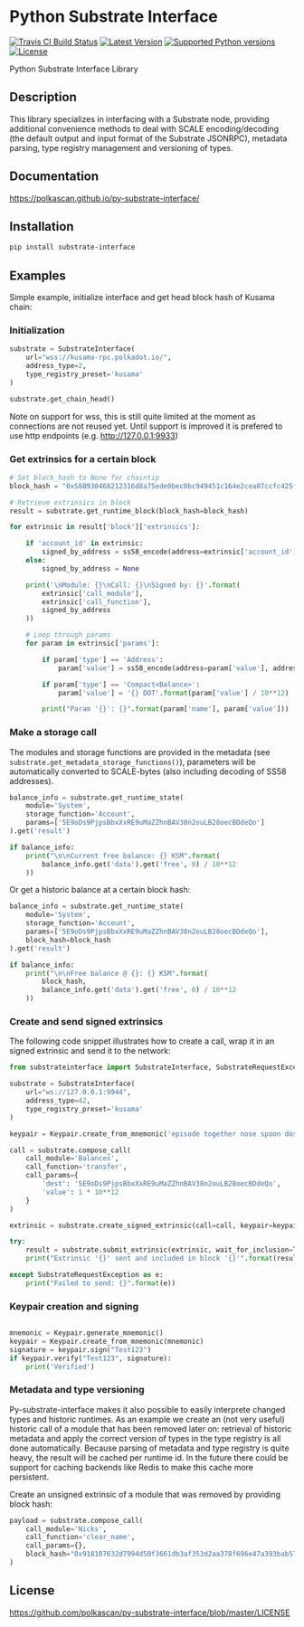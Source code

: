# Python Substrate Interface
 
[![Travis CI Build Status](https://api.travis-ci.org/polkascan/py-substrate-interface.svg?branch=master)](https://travis-ci.org/polkascan/py-substrate-interface)
[![Latest Version](https://img.shields.io/pypi/v/substrate-interface.svg)](https://pypi.org/project/substrate-interface/) 
[![Supported Python versions](https://img.shields.io/pypi/pyversions/substrate-interface.svg)](https://pypi.org/project/substrate-interface/)
[![License](https://img.shields.io/pypi/l/substrate-interface.svg)](https://github.com/polkascan/py-substrate-interface/blob/master/LICENSE)

Python Substrate Interface Library

## Description
This library specializes in interfacing with a Substrate node, providing additional convenience methods to deal with
SCALE encoding/decoding (the default output and input format of the Substrate JSONRPC), metadata parsing, type registry 
management and versioning of types.

## Documentation
https://polkascan.github.io/py-substrate-interface/

## Installation
```bash
pip install substrate-interface
```

## Examples

Simple example, initialize interface and get head block hash of Kusama chain:

### Initialization

```python
substrate = SubstrateInterface(
    url="wss://kusama-rpc.polkadot.io/",
    address_type=2,
    type_registry_preset='kusama'
)

substrate.get_chain_head() 
```
Note on support for wss, this is still quite limited at the moment as connections are not reused yet. Until support is
improved it is prefered to use http endpoints (e.g. http://127.0.0.1:9933)
   
### Get extrinsics for a certain block

```python
# Set block_hash to None for chaintip
block_hash = "0x588930468212316d8a75ede0bec0bc949451c164e2cea07ccfc425f497b077b7"

# Retrieve extrinsics in block
result = substrate.get_runtime_block(block_hash=block_hash)

for extrinsic in result['block']['extrinsics']:

    if 'account_id' in extrinsic:
        signed_by_address = ss58_encode(address=extrinsic['account_id'], address_type=2)
    else:
        signed_by_address = None

    print('\nModule: {}\nCall: {}\nSigned by: {}'.format(
        extrinsic['call_module'],
        extrinsic['call_function'],
        signed_by_address
    ))

    # Loop through params
    for param in extrinsic['params']:

        if param['type'] == 'Address':
            param['value'] = ss58_encode(address=param['value'], address_type=2)

        if param['type'] == 'Compact<Balance>':
            param['value'] = '{} DOT'.format(param['value'] / 10**12)

        print("Param '{}': {}".format(param['name'], param['value']))
```


### Make a storage call
The modules and storage functions are provided in the metadata (see `substrate.get_metadata_storage_functions()`), 
parameters will be automatically converted to SCALE-bytes (also including decoding of SS58 addresses).   

```python
balance_info = substrate.get_runtime_state(
    module='System',
    storage_function='Account',
    params=['5E9oDs9PjpsBbxXxRE9uMaZZhnBAV38n2ouLB28oecBDdeQo']
).get('result')

if balance_info:
    print("\n\nCurrent free balance: {} KSM".format(
        balance_info.get('data').get('free', 0) / 10**12
    ))
```

Or get a historic balance at a certain block hash:

```python
balance_info = substrate.get_runtime_state(
    module='System',
    storage_function='Account',
    params=['5E9oDs9PjpsBbxXxRE9uMaZZhnBAV38n2ouLB28oecBDdeQo'],
    block_hash=block_hash
).get('result')

if balance_info:
    print("\n\nFree balance @ {}: {} KSM".format(
        block_hash,
        balance_info.get('data').get('free', 0) / 10**12
    ))
```

### Create and send signed extrinsics

The following code snippet illustrates how to create a call, wrap it in an signed extrinsic and send it to the network:

```python
from substrateinterface import SubstrateInterface, SubstrateRequestException, Keypair

substrate = SubstrateInterface(
    url="ws://127.0.0.1:9944",
    address_type=42,
    type_registry_preset='kusama'
)

keypair = Keypair.create_from_mnemonic('episode together nose spoon dose oil faculty zoo ankle evoke admit walnut')

call = substrate.compose_call(
    call_module='Balances',
    call_function='transfer',
    call_params={
        'dest': '5E9oDs9PjpsBbxXxRE9uMaZZhnBAV38n2ouLB28oecBDdeQo',
        'value': 1 * 10**12
    }
)

extrinsic = substrate.create_signed_extrinsic(call=call, keypair=keypair)

try:
    result = substrate.submit_extrinsic(extrinsic, wait_for_inclusion=True)
    print("Extrinsic '{}' sent and included in block '{}'".format(result['extrinsic_hash'], result['block_hash']))

except SubstrateRequestException as e:
    print("Failed to send: {}".format(e))

```

### Keypair creation and signing

```python

mnemonic = Keypair.generate_mnemonic()
keypair = Keypair.create_from_mnemonic(mnemonic)
signature = keypair.sign("Test123")
if keypair.verify("Test123", signature):
    print('Verified')
```


### Metadata and type versioning

Py-substrate-interface makes it also possible to easily interprete changed types and historic runtimes. As an example
we create an (not very useful) historic call of a module that has been removed later on: retrieval of historic metadata and 
apply the correct version of types in the type registry is all done automatically. Because parsing of metadata and 
type registry is quite heavy, the result will be cached per runtime id. In the future there could be support for 
caching backends like Redis to make this cache more persistent.

Create an unsigned extrinsic of a module that was removed by providing block hash:

```python
payload = substrate.compose_call(
    call_module='Nicks',
    call_function='clear_name',
    call_params={},
    block_hash="0x918107632d7994d50f3661db3af353d2aa378f696e47a393bab573f63f7d6c3a"
)
```

## License
https://github.com/polkascan/py-substrate-interface/blob/master/LICENSE
